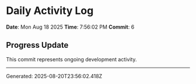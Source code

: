 # Daily Activity Log

**Date**: Mon Aug 18 2025
**Time**: 7:56:02 PM
**Commit**: 6

## Progress Update

This commit represents ongoing development activity.

---
Generated: 2025-08-20T23:56:02.418Z
